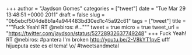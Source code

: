 
+++
author = "Jaydson Gomes"
categories = ["tweet"]
date = "Tue Mar 29 13:48:51 +0000 2011"
draft = false
slug = "0b5ebcf504de8b1a4a944483bd30ed1c45a92c61"
tags = ["tweet"]
title = """Fuck Yeah! RT @nebiros: #..."""
tweet = true
micro = true
tweet_url = "https://twitter.com/jaydson/status/52728932637749248"
+++
Fuck Yeah! RT @nebiros: #pantera I'm broken http://youtu.be/2-V8kYT1pvE ufff hijueputa este es el tema! \o/ #tweetsandmetal
